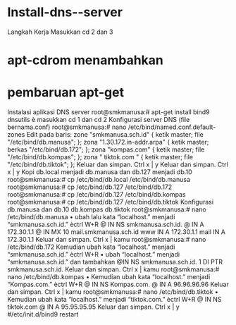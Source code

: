 # Install-dns--server
  Langkah Kerja Masukkan cd 2 dan 3
# apt-cdrom menambahkan
# pembaruan apt-get

Instalasi aplikasi DNS server root@smkmanusa:# apt-get install bind9 dnsutils è masukkan cd 1 dan cd 2 Konfigurasi server DNS (file bernama.conf) root@smkmanusa:# nano /etc/bind/named.conf.default-zones Edit pada baris: zone "smkmanusa.sch.id" { ketik master; file "/etc/bind/db.manusa"; }; zona "1.30.172.in-addr.arpa" { ketik master; berkas "/etc/bind/db.172"; }; zona "kompas.com" { ketik master; file "/etc/bind/db.kompas"; }; zona " tiktok.com " { ketik master; file "/etc/bind/db.tiktok"; }; Keluar dan simpan. Ctrl x | y Keluar dan simpan. Ctrl x | y Kopi db.local menjadi db.manusa dan db.127 menjadi db.10 root@smkmanusa:# cp /etc/bind/db.local /etc/bind/db.manusa root@smkmanusa:# cp /etc/bind/db.127 /etc/bind/db.172 root@smkmanusa:# cp /etc/bind/db.127 /etc/bind/db.kompas root@smkmanusa:# cp /etc/bind/db.127 /etc/bind/db.tiktok Konfigurasi db.manusa dan db.10 db.kompas db.tiktok root@smkmanusa:# nano /etc/bind/db.manusa • ubah lalu kata “localhost.” menjadi “smkmanusa.sch.id.” èctrl W+R @ IN NS smkmanusa.sch.id. @ IN A 172.30.1.1 @ IN MX 10 mail.smkmanusa.sch.id www IN A 172.30.1.1 mail IN A 172.30.1.1 Keluar dan simpan. Ctrl x | kamu root@smkmanusa:# nano /etc/bind/db.172 Kemudian ubah kata “localhost.” menjadi “smkmanusa.sch.id.” èctrl W+R • ubah “localhost.” menjadi “smkmanusa.sch.id.” dan tambahkan @IN NS smkmanusa.sch.id. 1 DI PTR smkmanusa.sch.id. Keluar dan simpan. Ctrl x | kamu root@smkmanusa:# nano /etc/bind/db.kompas • Kemudian ubah kata “localhost.” menjadi “Kompas.com.” èctrl W+R @ IN NS Kompas.com. @ IN A 96.96.96.96 Keluar dan simpan. Ctrl x | kamu root@smkmanusa:# nano /etc/bind/db.tiktok • Kemudian ubah kata “localhost.” menjadi “tiktok.com.” èctrl W+R @ IN NS tiktok.com @ IN A 95.95.95.95 Keluar dan simpan. Ctrl x | y #/etc/init.d/bind9 restart
